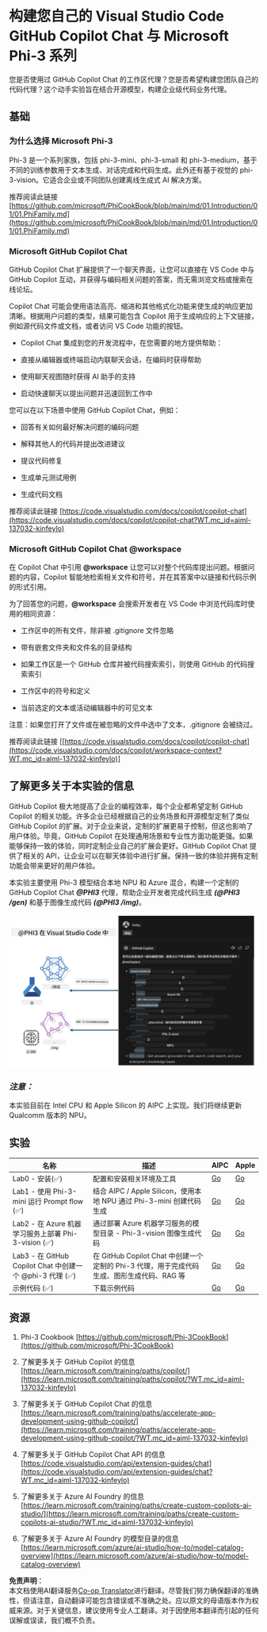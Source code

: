 <!--
CO_OP_TRANSLATOR_METADATA:
{
  "original_hash": "7302d85639441c7cedbae09795e6b9a6",
  "translation_date": "2025-04-03T07:42:35+00:00",
  "source_file": "md\\02.Application\\02.Code\\Phi3\\VSCodeExt\\README.md",
  "language_code": "zh"
}
-->
# **构建您自己的 Visual Studio Code GitHub Copilot Chat 与 Microsoft Phi-3 系列**

您是否使用过 GitHub Copilot Chat 的工作区代理？您是否希望构建您团队自己的代码代理？这个动手实验旨在结合开源模型，构建企业级代码业务代理。

## **基础**

### **为什么选择 Microsoft Phi-3**

Phi-3 是一个系列家族，包括 phi-3-mini、phi-3-small 和 phi-3-medium，基于不同的训练参数用于文本生成、对话完成和代码生成。此外还有基于视觉的 phi-3-vision。它适合企业或不同团队创建离线生成式 AI 解决方案。

推荐阅读此链接 [https://github.com/microsoft/PhiCookBook/blob/main/md/01.Introduction/01/01.PhiFamily.md](https://github.com/microsoft/PhiCookBook/blob/main/md/01.Introduction/01/01.PhiFamily.md)

### **Microsoft GitHub Copilot Chat**

GitHub Copilot Chat 扩展提供了一个聊天界面，让您可以直接在 VS Code 中与 GitHub Copilot 互动，并获得与编码相关问题的答案，而无需浏览文档或搜索在线论坛。

Copilot Chat 可能会使用语法高亮、缩进和其他格式化功能来使生成的响应更加清晰。根据用户问题的类型，结果可能包含 Copilot 用于生成响应的上下文链接，例如源代码文件或文档，或者访问 VS Code 功能的按钮。

- Copilot Chat 集成到您的开发流程中，在您需要的地方提供帮助：

- 直接从编辑器或终端启动内联聊天会话，在编码时获得帮助

- 使用聊天视图随时获得 AI 助手的支持

- 启动快速聊天以提出问题并迅速回到工作中

您可以在以下场景中使用 GitHub Copilot Chat，例如：

- 回答有关如何最好解决问题的编码问题

- 解释其他人的代码并提出改进建议

- 提议代码修复

- 生成单元测试用例

- 生成代码文档

推荐阅读此链接 [https://code.visualstudio.com/docs/copilot/copilot-chat](https://code.visualstudio.com/docs/copilot/copilot-chat?WT.mc_id=aiml-137032-kinfeylo)


### **Microsoft GitHub Copilot Chat @workspace**

在 Copilot Chat 中引用 **@workspace** 让您可以对整个代码库提出问题。根据问题的内容，Copilot 智能地检索相关文件和符号，并在其答案中以链接和代码示例的形式引用。

为了回答您的问题，**@workspace** 会搜索开发者在 VS Code 中浏览代码库时使用的相同资源：

- 工作区中的所有文件，除非被 .gitignore 文件忽略

- 带有嵌套文件夹和文件名的目录结构

- 如果工作区是一个 GitHub 仓库并被代码搜索索引，则使用 GitHub 的代码搜索索引

- 工作区中的符号和定义

- 当前选定的文本或活动编辑器中的可见文本

注意：如果您打开了文件或在被忽略的文件中选中了文本，.gitignore 会被绕过。

推荐阅读此链接 [[https://code.visualstudio.com/docs/copilot/copilot-chat](https://code.visualstudio.com/docs/copilot/workspace-context?WT.mc_id=aiml-137032-kinfeylo)]


## **了解更多关于本实验的信息**

GitHub Copilot 极大地提高了企业的编程效率，每个企业都希望定制 GitHub Copilot 的相关功能。许多企业已经根据自己的业务场景和开源模型定制了类似 GitHub Copilot 的扩展。对于企业来说，定制的扩展更易于控制，但这也影响了用户体验。毕竟，GitHub Copilot 在处理通用场景和专业性方面功能更强。如果能够保持一致的体验，同时定制企业自己的扩展会更好。GitHub Copilot Chat 提供了相关的 API，让企业可以在聊天体验中进行扩展。保持一致的体验并拥有定制功能会带来更好的用户体验。

本实验主要使用 Phi-3 模型结合本地 NPU 和 Azure 混合，构建一个定制的 GitHub Copilot Chat ***@PHI3*** 代理，帮助企业开发者完成代码生成 ***(@PHI3 /gen)*** 和基于图像生成代码 ***(@PHI3 /img)***。

![PHI3](../../../../../../../translated_images/cover.410a18b85555fad4ca8bfb8f0b1776a96ae7f8eae1132b8f0c09d4b92b8e3365.zh.png)

### ***注意：*** 

本实验目前在 Intel CPU 和 Apple Silicon 的 AIPC 上实现。我们将继续更新 Qualcomm 版本的 NPU。


## **实验**


| 名称 | 描述 | AIPC | Apple |
| ------------ | ----------- | -------- |-------- |
| Lab0 - 安装(✅) | 配置和安装相关环境及工具 | [Go](./HOL/AIPC/01.Installations.md) |[Go](./HOL/Apple/01.Installations.md) |
| Lab1 - 使用 Phi-3-mini 运行 Prompt flow (✅) | 结合 AIPC / Apple Silicon，使用本地 NPU 通过 Phi-3-mini 创建代码生成 | [Go](./HOL/AIPC/02.PromptflowWithNPU.md) |  [Go](./HOL/Apple/02.PromptflowWithMLX.md) |
| Lab2 - 在 Azure 机器学习服务上部署 Phi-3-vision (✅) | 通过部署 Azure 机器学习服务的模型目录 - Phi-3-vision 图像生成代码 | [Go](./HOL/AIPC/03.DeployPhi3VisionOnAzure.md) |[Go](./HOL/Apple/03.DeployPhi3VisionOnAzure.md) |
| Lab3 - 在 GitHub Copilot Chat 中创建一个 @phi-3 代理 (✅)  | 在 GitHub Copilot Chat 中创建一个定制的 Phi-3 代理，用于完成代码生成、图形生成代码、RAG 等 | [Go](./HOL/AIPC/04.CreatePhi3AgentInVSCode.md) | [Go](./HOL/Apple/04.CreatePhi3AgentInVSCode.md) |
| 示例代码 (✅)  | 下载示例代码 | [Go](../../../../../../../code/07.Lab/01/AIPC) | [Go](../../../../../../../code/07.Lab/01/Apple) |


## **资源**

1. Phi-3 Cookbook [https://github.com/microsoft/Phi-3CookBook](https://github.com/microsoft/Phi-3CookBook)

2. 了解更多关于 GitHub Copilot 的信息 [https://learn.microsoft.com/training/paths/copilot/](https://learn.microsoft.com/training/paths/copilot/?WT.mc_id=aiml-137032-kinfeylo)

3. 了解更多关于 GitHub Copilot Chat 的信息 [https://learn.microsoft.com/training/paths/accelerate-app-development-using-github-copilot/](https://learn.microsoft.com/training/paths/accelerate-app-development-using-github-copilot/?WT.mc_id=aiml-137032-kinfeylo)

4. 了解更多关于 GitHub Copilot Chat API 的信息 [https://code.visualstudio.com/api/extension-guides/chat](https://code.visualstudio.com/api/extension-guides/chat?WT.mc_id=aiml-137032-kinfeylo)

5. 了解更多关于 Azure AI Foundry 的信息 [https://learn.microsoft.com/training/paths/create-custom-copilots-ai-studio/](https://learn.microsoft.com/training/paths/create-custom-copilots-ai-studio/?WT.mc_id=aiml-137032-kinfeylo)

6. 了解更多关于 Azure AI Foundry 的模型目录的信息 [https://learn.microsoft.com/azure/ai-studio/how-to/model-catalog-overview](https://learn.microsoft.com/azure/ai-studio/how-to/model-catalog-overview)

**免责声明**：  
本文档使用AI翻译服务[Co-op Translator](https://github.com/Azure/co-op-translator)进行翻译。尽管我们努力确保翻译的准确性，但请注意，自动翻译可能包含错误或不准确之处。应以原文的母语版本作为权威来源。对于关键信息，建议使用专业人工翻译。对于因使用本翻译而引起的任何误解或误读，我们概不负责。